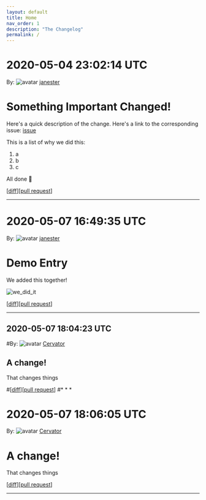 ```yaml
---
layout: default
title: Home
nav_order: 1
description: "The Changelog"
permalink: /
---
```


# 2020-05-04 23:02:14 UTC

By: ![avatar](https://avatars1.githubusercontent.com/u/3330181?v=4&s=50) [janester](https://github.com/janester)

# Something Important Changed!

Here's a quick description of the change. Here's a link to the corresponding issue: [issue]()

This is a list of why we did this:

1. a
1. b
1. c

All done 🎉

[[diff](https://github.com/githubsatelliteworkshops/webhooks-with-rest/pull/9.diff)][[pull request](https://github.com/githubsatelliteworkshops/webhooks-with-rest/pull/9)]
* * *

# 2020-05-07 16:49:35 UTC

By: ![avatar](https://avatars1.githubusercontent.com/u/3330181?v=4&s=50) [janester](https://github.com/janester)

# Demo Entry

We added this together!

![we_did_it](https://user-images.githubusercontent.com/3330181/80780711-e9343480-8b3d-11ea-8a54-ab9fe9e70f95.gif)

[[diff](https://github.com/githubsatelliteworkshops/webhooks-with-rest/pull/20.diff)][[pull request](https://github.com/githubsatelliteworkshops/webhooks-with-rest/pull/20)]
* * *
## 2020-05-07 18:04:23 UTC

#By: ![avatar](https://avatars3.githubusercontent.com/u/1063833?v=4&s=50) [Cervator](https://github.com/Cervator)

## A change!

That changes things

#[[diff](https://github.com/Cervator/webhooks-with-rest/pull/1.diff)][[pull request](https://github.com/Cervator/webhooks-with-rest/pull/1)]
#* * *
# 2020-05-07 18:06:05 UTC

By: ![avatar](https://avatars3.githubusercontent.com/u/1063833?v=4&s=50) [Cervator](https://github.com/Cervator)

# A change!

That changes things

[[diff](https://github.com/Cervator/webhooks-with-rest/pull/1.diff)][[pull request](https://github.com/Cervator/webhooks-with-rest/pull/1)]
* * *
